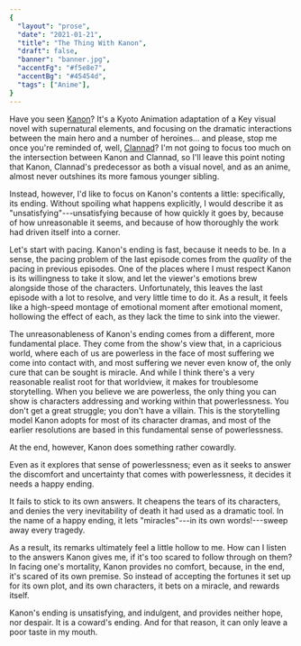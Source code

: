 ```yaml
---
{
  "layout": "prose",
  "date": "2021-01-21",
  "title": "The Thing With Kanon",
  "draft": false,
  "banner": "banner.jpg",
  "accentFg": "#f5e8e7",
  "accentBg": "#45454d",
  "tags": ["Anime"],
}
---
```


Have you seen [Kanon](https://myanimelist.net/anime/1530/Kanon_2006)? It's a Kyoto Animation adaptation of a Key visual novel with supernatural elements, and focusing on the dramatic interactions between the main hero and a number of heroines... and please, stop me once you're reminded of, well, [Clannad](https://myanimelist.net/anime/2167/Clannad)? I'm not going to focus too much on the intersection between Kanon and Clannad, so I'll leave this point noting that Kanon, Clannad's predecessor as both a visual novel, and as an anime, almost never outshines its more famous younger sibling.

Instead, however, I'd like to focus on Kanon's contents a little: specifically, its ending. Without spoiling what happens explicitly, I would describe it as "unsatisfying"---unsatisfying because of how quickly it goes by, because of how unreasonable it seems, and because of how thoroughly the work had driven itself into a corner.

Let's start with pacing. Kanon's ending is fast, because it needs to be. In a sense, the pacing problem of the last episode comes from the _quality_ of the pacing in previous episodes. One of the places where I must respect Kanon is its willingness to take it slow, and let the viewer's emotions brew alongside those of the characters. Unfortunately, this leaves the last episode with a lot to resolve, and very little time to do it. As a result, it feels like a high-speed montage of emotional moment after emotional moment, hollowing the effect of each, as they lack the time to sink into the viewer.

The unreasonableness of Kanon's ending comes from a different, more fundamental place. They come from the show's view that, in a capricious world, where each of us are powerless in the face of most suffering we come into contact with, and most suffering we never even know of, the only cure that can be sought is miracle. And while I think there's a very reasonable realist root for that worldview, it makes for troublesome storytelling. When you believe we are powerless, the only thing you can show is characters addressing and working within that powerlessness. You don't get a great struggle; you don't have a villain. This is the storytelling model Kanon adopts for most of its character dramas, and most of the earlier resolutions are based in this fundamental sense of powerlessness.

At the end, however, Kanon does something rather cowardly.

Even as it explores that sense of powerlessness; even as it seeks to answer the discomfort and uncertainty that comes with powerlessness, it decides it needs a happy ending.

It fails to stick to its own answers. It cheapens the tears of its characters, and denies the very inevitability of death it had used as a dramatic tool. In the name of a happy ending, it lets "miracles"---in its own words!---sweep away every tragedy.

As a result, its remarks ultimately feel a little hollow to me. How can I listen to the answers Kanon gives me, if it's too scared to follow through on them? In facing one's mortality, Kanon provides no comfort, because, in the end, it's scared of its own premise. So instead of accepting the fortunes it set up for its own plot, and its own characters, it bets on a miracle, and rewards itself.

Kanon's ending is unsatisfying, and indulgent, and provides neither hope, nor despair. It is a coward's ending. And for that reason, it can only leave a poor taste in my mouth.
